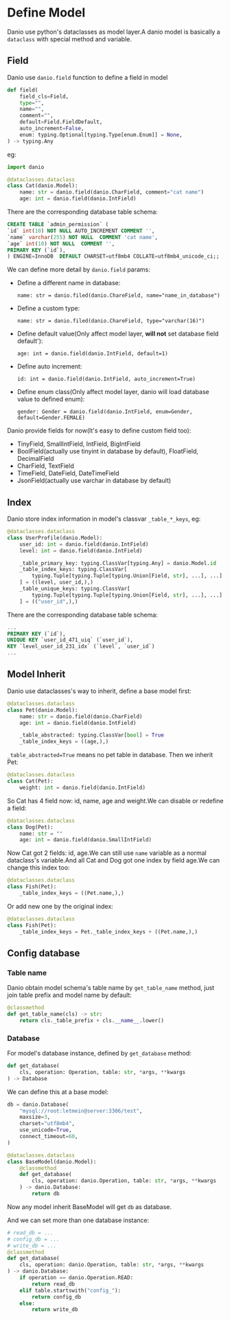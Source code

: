 # Define Model

Danio use python's dataclasses as model layer.A danio model is basically a `dataclass` with special method and variable.

## Field

Danio use `danio.field` function to define a field in model

```python
def field(
    field_cls=Field,
    type="",
    name="",
    comment="",
    default=Field.FieldDefault,
    auto_increment=False,
    enum: typing.Optional[typing.Type[enum.Enum]] = None,
) -> typing.Any
```

eg:

```python
import danio

@dataclasses.dataclass
class Cat(danio.Model):
    name: str = danio.field(danio.CharField, comment="cat name")
    age: int = danio.field(danio.IntField)
```
There are the corresponding database table schema:
```sql
CREATE TABLE `admin_permission` (
`id` int(10) NOT NULL AUTO_INCREMENT COMMENT '',
`name` varchar(255) NOT NULL  COMMENT 'cat name',
`age` int(10) NOT NULL  COMMENT '',
PRIMARY KEY (`id`),
) ENGINE=InnoDB  DEFAULT CHARSET=utf8mb4 COLLATE=utf8mb4_unicode_ci;;
```

We can define more detail by `danio.field` params:

* Define a different name in database:

    `name: str = danio.filed(danio.ChareField, name="name_in_database")`

* Define a custom type:

    `name: str = danio.filed(danio.ChareField, type="varchar(16)")`

* Define default value(Only affect model layer, **will not** set database field default'):

    `age: int = danio.field(danio.IntField, default=1)`

* Define auto increment:

    `id: int = danio.field(danio.IntField, auto_increment=True)`

* Define enum class(Only affect model layer, danio will load database value to defined enum):

    `gender: Gender = danio.field(danio.IntField, enum=Gender, default=Gender.FEMALE)`

Danio provide fields for now(It's easy to define custom field too):

* TinyField, SmallIntField, IntField, BigIntField
* BoolField(actually use tinyint in database by default), FloatField, DecimalField 
* CharField, TextField
* TimeField, DateField, DateTimeField
* JsonField(actually use varchar in database by default)

## Index

Danio store index information in model's classvar `_table_*_keys`, eg:

```python
@dataclasses.dataclass
class UserProfile(danio.Model):
    user_id: int = danio.field(danio.IntField)
    level: int = danio.field(danio.IntField)

    _table_primary_key: typing.ClassVar[typing.Any] = danio.Model.id
    _table_index_keys: typing.ClassVar[
        typing.Tuple[typing.Tuple[typing.Union[Field, str], ...], ...]
    ] = ((level, user_id,),)
    _table_unique_keys: typing.ClassVar[
        typing.Tuple[typing.Tuple[typing.Union[Field, str], ...], ...]
    ] = (("user_id",),)
```

There are the corresponding database table schema:

```sql
...
PRIMARY KEY (`id`),
UNIQUE KEY `user_id_471_uiq` (`user_id`),
KEY `level_user_id_231_idx` (`level`, `user_id`)
...
```

## Model Inherit

Danio use dataclasses's way to inherit, define a base model first:
```python
@dataclasses.dataclass
class Pet(danio.Model):
    name: str = danio.field(danio.CharField)
    age: int = danio.field(danio.IntField)

    _table_abstracted: typing.ClassVar[bool] = True
    _table_index_keys = ((age,),)
```
`_table_abstracted=True` means no pet table in database.
Then we inherit Pet:
```python
@dataclasses.dataclass
class Cat(Pet):
    weight: int = danio.field(danio.IntField)
```
So Cat has 4 field now: id, name, age and weight.We can disable or redefine a field:
```python
@dataclasses.dataclass
class Dog(Pet):
    name: str = ""
    age: int = danio.field(danio.SmallIntField)
```
Now Cat got 2 fields: id, age.We can still use `name` variable as a normal dataclass's variable.And all Cat and Dog got one index by field age.We can change this index too:
```python
@dataclasses.dataclass
class Fish(Pet):
    _table_index_keys = ((Pet.name,),)
```
Or add new one by the original index:
```python
@dataclasses.dataclass
class Fish(Pet):
    _table_index_keys = Pet._table_index_keys + ((Pet.name,),)
```

## Config database

### Table name

Danio obtain model schema's table name by `get_table_name` method, just join table prefix and model name by default:

```python
@classmethod
def get_table_name(cls) -> str:
    return cls._table_prefix + cls.__name__.lower()
```

### Database

For model's database instance, defined by `get_database` method:

```python
def get_database(
    cls, operation: Operation, table: str, *args, **kwargs
) -> Database
```

We can define this at a base model:

```python
db = danio.Database(
    "mysql://root:letmein@server:3306/test",
    maxsize=3,
    charset="utf8mb4",
    use_unicode=True,
    connect_timeout=60,
)

@dataclasses.dataclass
class BaseModel(danio.Model):
    @classmethod
    def get_database(
        cls, operation: danio.Operation, table: str, *args, **kwargs
    ) -> danio.Database:
        return db
```

Now any model inherit BaseModel will get `db` as database.

And we can set more than one database instance:

```python
# read_db = ...
# config_db = ...
# write_db = ...
@classmethod
def get_database(
    cls, operation: danio.Operation, table: str, *args, **kwargs
) -> danio.Database:
    if operation == danio.Operation.READ:
        return read_db
    elif table.startswith("config_"):
        return config_db
    else:
        return write_db
```